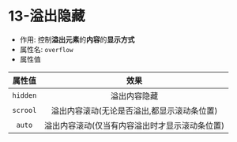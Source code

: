 # 13-溢出隐藏

- 作用: 控制**溢出元素**的**内容**的**显示方式**
- 属性名: `overflow`
- 属性值

|   属性值    |            效果            |
|:--------:|:------------------------:|
| `hidden` |          溢出内容隐藏          |
| `scrool` | 溢出内容滚动(无论是否溢出,都显示滚动条位置)  |
|  `auto`  | 溢出内容滚动(仅当有内容溢出时才显示滚动条位置) |